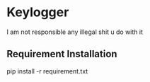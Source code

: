 # Keylogger
I am not responsible any illegal shit u do with it 

##  Requirement Installation
pip install -r requirement.txt
